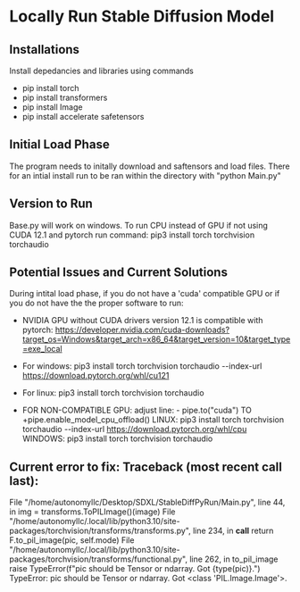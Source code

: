 # Locally Run Stable Diffusion Model
## Installations
Install depedancies and libraries using commands
- pip install torch
- pip install transformers
- pip install Image
- pip install accelerate safetensors

## Initial Load Phase
The program needs to initally download and saftensors and load files. There for an intial install run to be ran within the directory with "python Main.py" 

## Version to Run
Base.py will work on windows. To run CPU instead of GPU if not using CUDA 12.1 and pytorch run command: pip3 install torch torchvision torchaudio

## Potential Issues and Current Solutions
During intital load phase, if you do not have a 'cuda' compatible GPU or if you do not have the the proper software to run:

- NVIDIA GPU without CUDA drivers version 12.1 is compatible with pytorch: https://developer.nvidia.com/cuda-downloads?target_os=Windows&target_arch=x86_64&target_version=10&target_type=exe_local  
- For windows: pip3 install torch torchvision torchaudio --index-url https://download.pytorch.org/whl/cu121
- For linux: pip3 install torch torchvision torchaudio

- FOR NON-COMPATIBLE GPU: adjust line: - pipe.to("cuda")
TO +pipe.enable_model_cpu_offload()
LINUX: pip3 install torch torchvision torchaudio --index-url https://download.pytorch.org/whl/cpu
WINDOWS: pip3 install torch torchvision torchaudio

## Current error to fix: Traceback (most recent call last):
  File "/home/autonomyllc/Desktop/SDXL/StableDiffPyRun/Main.py", line 44, in <module>
    img = transforms.ToPILImage()(image)
  File "/home/autonomyllc/.local/lib/python3.10/site-packages/torchvision/transforms/transforms.py", line 234, in __call__
    return F.to_pil_image(pic, self.mode)
  File "/home/autonomyllc/.local/lib/python3.10/site-packages/torchvision/transforms/functional.py", line 262, in to_pil_image
    raise TypeError(f"pic should be Tensor or ndarray. Got {type(pic)}.")
TypeError: pic should be Tensor or ndarray. Got <class 'PIL.Image.Image'>.